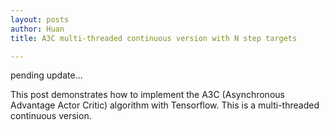 ```yaml
---
layout: posts
author: Huan
title: A3C multi-threaded continuous version with N step targets

---
```

pending update...

This post demonstrates how to implement the A3C (Asynchronous Advantage Actor Critic) algorithm with Tensorflow. This is a multi-threaded continuous version.
